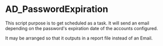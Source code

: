 # AD_PasswordExpiration

This script purpose is to get scheduled as a task.
It will send an email depending on the password's expiration date of the accounts configured.

It may be arranged so that it outputs in a report file instead of an Email.
